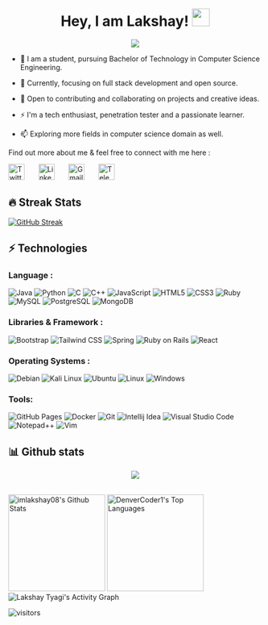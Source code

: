 <h1 align="center">
  Hey, I am Lakshay!
  <img src="https://media.giphy.com/media/hvRJCLFzcasrR4ia7z/giphy.gif" width="35">
</h2>

<p align="center">
  <a href="https://github.com/DenverCoder1/readme-typing-svg"><img src="https://readme-typing-svg.demolab.com/?lines=I%20am%20an%20engineering%20student;Full-stack%20developer;Open-source%20enthusiast;A%20passionate%20learner&center=true&width=440&height=45&color=f75c7e&vCenter=true&size=24&pause=1000"></a>
</p>
<p>
  
- 🌱 I am a student, pursuing Bachelor of Technology in Computer Science Engineering.

- 🥅 Currently, focusing on full stack development and open source.

- 👯 Open to contributing and collaborating on projects and creative ideas.

- ⚡ I'm  a tech enthusiast, penetration tester and a passionate learner. 

- 📫 Exploring more fields in computer science domain as well.

Find out more about me & feel free to connect with me here :
</p>

  <a href="https://twitter.com/imLakshay08"><img width="32px" alt="Twitter" title="Twitter" src="https://www.vectorlogo.zone/logos/twitter/twitter-official.svg"/></a>
  &#8287;&#8287;&#8287;&#8287;&#8287;
  <a href="https://www.linkedin.com/in/imlakshay08/"><img width="32px" alt="LinkedIn" title="LinkedIn" src="https://www.vectorlogo.zone/logos/linkedin/linkedin-icon.svg"/></a>
  &#8287;&#8287;&#8287;&#8287;&#8287;
  <a href="mailto:tyagilakshay119@gmail.com"><img width="32px" alt="Gmail" title="Gmail" src="https://i.imgur.com/BzG8QoD.png"/></a>
  &#8287;&#8287;&#8287;&#8287;&#8287;
  <a href="https://t.me/imLakshay08"><img width="32px" alt="Telegram" title="Telegram" src="https://www.vectorlogo.zone/logos/telegram/telegram-icon.svg"/></a>
   &#8287;&#8287;&#8287;&#8287;&#8287;
  &#8287;&#8287;&#8287;&#8287;&#8287;

## 🔥 Streak Stats

<!-- GitHub Readme Streak Stats - https://github.com/DenverCoder1/github-readme-streak-stats -->

 [![GitHub Streak](https://github-readme-streak-stats.herokuapp.com/?user=imlakshay08&theme=radical)](https://git.io/streak-stats)

## ⚡ Technologies

### Language :
![Java](https://img.shields.io/badge/Java-ED8B00?style=for-the-badge&logo=java&logoColor=white)
![Python](https://img.shields.io/badge/Python-14354C?style=for-the-badge&logo=python&logoColor=white)
![C](https://img.shields.io/badge/C-00599C?style=for-the-badge&logo=c&logoColor=white)
![C++](https://img.shields.io/badge/C%2B%2B-00599C?style=for-the-badge&logo=c%2B%2B&logoColor=white)
![JavaScript](https://img.shields.io/badge/JavaScript-323330?style=for-the-badge&logo=javascript&logoColor=F7DF1E)
![HTML5](https://img.shields.io/badge/HTML5-E34F26?style=for-the-badge&logo=html5&logoColor=white)
![CSS3](https://img.shields.io/badge/CSS3-1572B6?style=for-the-badge&logo=css3&logoColor=white)
![Ruby](https://img.shields.io/badge/Ruby-CC342D?style=for-the-badge&logo=ruby&logoColor=white)
![MySQL](https://img.shields.io/badge/MySQL-00000F?style=for-the-badge&logo=mysql&logoColor=white)
![PostgreSQL](https://img.shields.io/badge/PostgreSQL-316192?style=for-the-badge&logo=postgresql&logoColor=white)
![MongoDB](https://img.shields.io/badge/MongoDB-4EA94B?style=for-the-badge&logo=mongodb&logoColor=white)

### Libraries & Framework :
![Bootstrap](https://img.shields.io/badge/Bootstrap-563D7C?style=for-the-badge&logo=bootstrap&logoColor=white)
![Tailwind CSS](https://img.shields.io/badge/Tailwind_CSS-38B2AC?style=for-the-badge&logo=tailwind-css&logoColor=white)
![Spring](https://img.shields.io/badge/Spring-6DB33F?style=for-the-badge&logo=spring&logoColor=white)
![Ruby on Rails](https://img.shields.io/badge/Ruby_on_Rails-CC0000?style=for-the-badge&logo=ruby-on-rails&logoColor=white)
![React](https://img.shields.io/badge/React-20232A?style=for-the-badge&logo=react&logoColor=61DAFB)

### Operating Systems :
![Debian](https://img.shields.io/badge/Debian-A81D33?style=for-the-badge&logo=debian&logoColor=white)
![Kali Linux](https://img.shields.io/badge/Kali_Linux-557C94?style=for-the-badge&logo=kali-linux&logoColor=white)
![Ubuntu](https://img.shields.io/badge/Ubuntu-E95420?style=for-the-badge&logo=ubuntu&logoColor=white)
![Linux](https://img.shields.io/badge/Linux-FCC624?style=for-the-badge&logo=linux&logoColor=black)
![Windows](https://img.shields.io/badge/Windows-0078D6?style=for-the-badge&logo=windows&logoColor=white)

### Tools:
![GitHub Pages](https://img.shields.io/badge/GitHub%20Pages-%23327FC7.svg?style=for-the-badge&logo=github&logoColor=white)
![Docker](https://img.shields.io/badge/Docker-black.svg?style=for-the-badge&logo=docker&logoColor=blue)
![Git](https://img.shields.io/badge/GIT-E44C30?style=for-the-badge&logo=git&logoColor=white)
![Intellij Idea](https://img.shields.io/badge/IntelliJ_IDEA-000000.svg?style=for-the-badge&logo=intellij-idea&logoColor=white)
![Visual Studio Code](https://img.shields.io/badge/Visual_Studio_Code-0078D4?style=for-the-badge&logo=visual%20studio%20code&logoColor=white)
![Notepad++](https://img.shields.io/badge/Notepad++-90E59A.svg?style=for-the-badge&logo=notepad%2B%2B&logoColor=black)
![Vim](https://img.shields.io/badge/VIM-%2311AB00.svg?&style=for-the-badge&logo=vim&logoColor=white)

## 📊 Github stats

<p align="center">
  <img alig src="https://github-profile-trophy.vercel.app/?username=imlakshay08&column=6&theme=black&rank=SSS,SS,S,AAA,AA,A,B,C" />
</p>


  <br/>
    <a href="https://github.com/anuraghazra/github-readme-stats"><img alt="imlakshay08's Github Stats" src="https://denvercoder1-github-readme-stats.vercel.app/api/?username=imlakshay08&show_icons=true&count_private=true&theme=react&hide_border=true&bg_color=1F222E&title_color=F85D7F&icon_color=F8D866" height="192px"/></a>
  <a href="https://github.com/anuraghazra/github-readme-stats"><img alt="DenverCoder1's Top Languages" src="https://github-readme-stats.vercel.app/api/top-langs/?username=imlakshay08&langs_count=8&layout=compact&theme=react&hide_border=true&bg_color=1F222E&title_color=F85D7F&icon_color=F8D866&hide=Jupyter%20Notebook" height="192px"/></a>
  <br/>


<img alt="Lakshay Tyagi's Activity Graph" src="https://denvercoder1-activity-graph.herokuapp.com/graph/?username=imlakshay08&bg_color=1F222E&color=F8D866&line=F85D7F&point=FFFFFF&hide_border=true" />

![visitors](https://visitor-badge.laobi.icu/badge?page_id=imlakshay08.imlakshay08)

